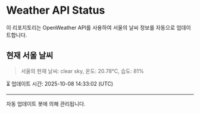 
# Weather API Status

이 리포지토리는 OpenWeather API를 사용하여 서울의 날씨 정보를 자동으로 업데이트합니다.

## 현재 서울 날씨
> 서울의 현재 날씨: clear sky, 온도: 20.78°C, 습도: 81%

⏳ 업데이트 시간: 2025-10-08 14:33:02 (UTC)

---
자동 업데이트 봇에 의해 관리됩니다.
